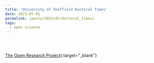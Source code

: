 ```yaml
---
title: 'University of Sheffield Doctoral Times'
date: 2023-07-01
permalink: /posts/2023/07/doctoral_times/
tags:
  - open science
---
```


<span style="color: white;">Contribution to the University of Sheffield Doctoral Times Summer 2023 Edition featuring an article on:</span>

[The Open Research Project](https://www.flipsnack.com/tuostimes/doctoral-times-open-research.html){:target="_blank"}
